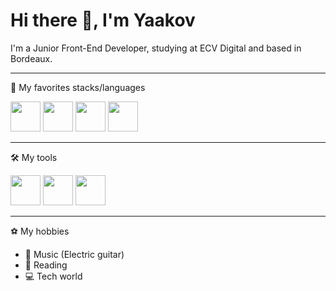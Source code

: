 # Hi there 👋, I'm Yaakov

I'm a Junior Front-End Developer, studying at ECV Digital and based in Bordeaux.

---

💖 My favorites stacks/languages

<img src="https://cdn.worldvectorlogo.com/logos/vue-9.svg" width="48px" height="48px" /> <img src="https://nuxtjs.org/design-kit/colored-logo.svg" width="48px" height="48px" /> <img src="https://cdn.worldvectorlogo.com/logos/rust.svg" width="48px" height="48px" /> <img src="https://cdn.worldvectorlogo.com/logos/sass-1.svg" width="48px" height="48px" />

---

🛠️ My tools

<img src="https://cdn.worldvectorlogo.com/logos/visual-studio-code-1.svg" width="48px" height="48px" /> <img src="https://cdn.worldvectorlogo.com/logos/figma-1.svg" width="48px" height="48px" /> <img src="https://cdn.worldvectorlogo.com/logos/linux-tux.svg" width="48px" height="48px" />

---

⚽️ My hobbies
* 🎸 Music (Electric guitar)
* 📖 Reading
* 💻 Tech world
